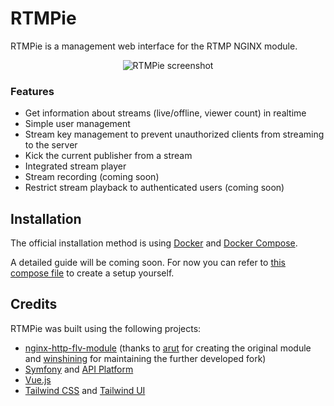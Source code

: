 # RTMPie

RTMPie is a management web interface for the RTMP NGINX module.

<p align="center">
  <img src="https://img.rtmpie.de/screen.png" alt="RTMPie screenshot">
</p>

### Features

- Get information about streams (live/offline, viewer count) in realtime
- Simple user management
- Stream key management to prevent unauthorized clients from streaming to the server
- Kick the current publisher from a stream
- Integrated stream player
- Stream recording (coming soon)
- Restrict stream playback to authenticated users (coming soon)

## Installation

The official installation method is using [Docker](https://docs.docker.com/engine/install/) and [Docker Compose](https://docs.docker.com/compose/).

A detailed guide will be coming soon. For now you can refer to [this compose file](docker/docker-compose.prod.yaml) to create a setup yourself.

## Credits

RTMPie was built using the following projects:

- [nginx-http-flv-module](https://github.com/winshining/nginx-http-flv-module) (thanks to [arut](https://github.com/arut) for creating the original module and [winshining](https://github.com/winshining) for maintaining the further developed fork)
- [Symfony](https://symfony.com) and [API Platform](https://api-platform.com)
- [Vue.js](https://vuejs.org)
- [Tailwind CSS](https://tailwindcss.com) and [Tailwind UI](https://tailwindui.com)
